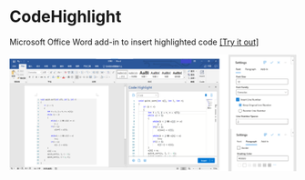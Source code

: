 # CodeHighlight
Microsoft Office Word add-in to insert highlighted code [[Try it out]](https://butterchorus.github.io/CodeHighlight/taskpane.html)

![](ui.png)
